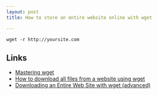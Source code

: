 ```yaml
---
layout: post
title: How to store an entire website online with wget

---
```


`wget -r http://yoursite.com`


Links
---
- [Mastering wget](http://lifehacker.com/161202/geek-to-live--mastering-wget)
- [How to download all files from a website using wget](http://stackoverflow.com/questions/8755229/how-to-download-all-files-from-a-website-using-wget)
- [Downloading an Entire Web Site with wget (advanced)](http://www.linuxjournal.com/content/downloading-entire-web-site-wget)